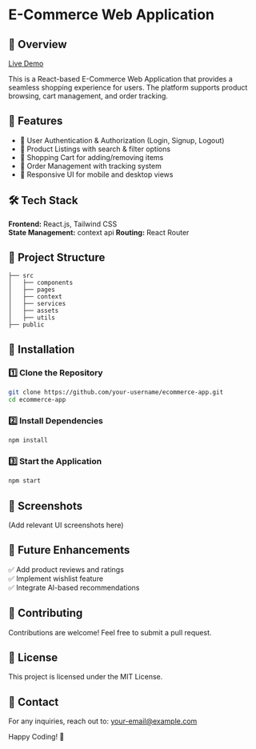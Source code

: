 # E-Commerce Web Application

## 📌 Overview

[Live Demo](https://trendy24.netlify.app/)

This is a React-based E-Commerce Web Application that provides a seamless shopping experience for users. The platform supports product browsing, cart management, and order tracking.

## 🚀 Features

- 🔹 User Authentication & Authorization (Login, Signup, Logout)
- 🔹 Product Listings with search & filter options
- 🔹 Shopping Cart for adding/removing items
- 🔹 Order Management with tracking system
- 🔹 Responsive UI for mobile and desktop views

## 🛠️ Tech Stack

**Frontend:** React.js, Tailwind CSS  
**State Management:** context api
**Routing:** React Router  

## 📂 Project Structure
```
├── src
│   ├── components
│   ├── pages
│   ├── context
│   ├── services
│   ├── assets
│   ├── utils
├── public
```

## 🔧 Installation

### 1️⃣ Clone the Repository
```sh
git clone https://github.com/your-username/ecommerce-app.git
cd ecommerce-app
```

### 2️⃣ Install Dependencies
```sh
npm install
```

### 3️⃣ Start the Application
```sh
npm start
```

## 📸 Screenshots
(Add relevant UI screenshots here)

## 📌 Future Enhancements

✅ Add product reviews and ratings  
✅ Implement wishlist feature  
✅ Integrate AI-based recommendations  

## 🤝 Contributing
Contributions are welcome! Feel free to submit a pull request.

## 📜 License
This project is licensed under the MIT License.

## 📩 Contact
For any inquiries, reach out to: your-email@example.com

Happy Coding! 🚀
